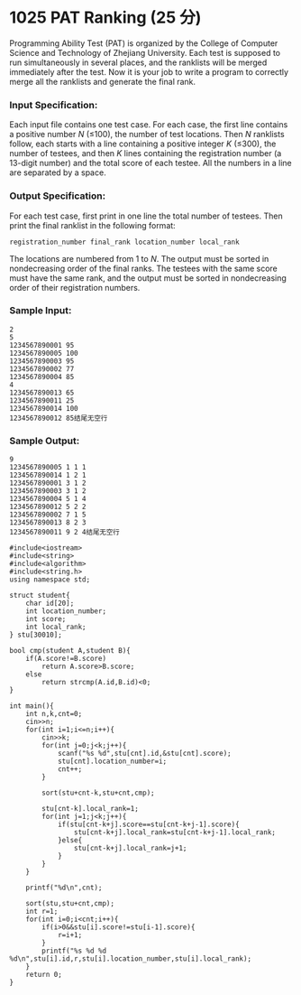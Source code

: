 # 1025 PAT Ranking (25 分)

Programming Ability Test (PAT) is organized by the College of Computer Science and Technology of Zhejiang University. Each test is supposed to run simultaneously in several places, and the ranklists will be merged immediately after the test. Now it is your job to write a program to correctly merge all the ranklists and generate the final rank.

### Input Specification:

Each input file contains one test case. For each case, the first line contains a positive number *N* (≤100), the number of test locations. Then *N* ranklists follow, each starts with a line containing a positive integer *K* (≤300), the number of testees, and then *K* lines containing the registration number (a 13-digit number) and the total score of each testee. All the numbers in a line are separated by a space.

### Output Specification:

For each test case, first print in one line the total number of testees. Then print the final ranklist in the following format:

```
registration_number final_rank location_number local_rank
```

The locations are numbered from 1 to *N*. The output must be sorted in nondecreasing order of the final ranks. The testees with the same score must have the same rank, and the output must be sorted in nondecreasing order of their registration numbers.

### Sample Input:

```in
2
5
1234567890001 95
1234567890005 100
1234567890003 95
1234567890002 77
1234567890004 85
4
1234567890013 65
1234567890011 25
1234567890014 100
1234567890012 85结尾无空行
```

### Sample Output:

```out
9
1234567890005 1 1 1
1234567890014 1 2 1
1234567890001 3 1 2
1234567890003 3 1 2
1234567890004 5 1 4
1234567890012 5 2 2
1234567890002 7 1 5
1234567890013 8 2 3
1234567890011 9 2 4结尾无空行
```

```
#include<iostream>
#include<string>
#include<algorithm>
#include<string.h>
using namespace std;

struct student{
    char id[20];
    int location_number;
    int score;
    int local_rank;
} stu[30010];

bool cmp(student A,student B){
    if(A.score!=B.score)
        return A.score>B.score;
    else
        return strcmp(A.id,B.id)<0;
}

int main(){
	int n,k,cnt=0;
	cin>>n;
	for(int i=1;i<=n;i++){
		cin>>k;
		for(int j=0;j<k;j++){
			scanf("%s %d",stu[cnt].id,&stu[cnt].score);
			stu[cnt].location_number=i;
			cnt++;
		}
		
		sort(stu+cnt-k,stu+cnt,cmp);
		
		stu[cnt-k].local_rank=1;
		for(int j=1;j<k;j++){
			if(stu[cnt-k+j].score==stu[cnt-k+j-1].score){
				stu[cnt-k+j].local_rank=stu[cnt-k+j-1].local_rank;
			}else{
				stu[cnt-k+j].local_rank=j+1;
			}
		}
	}
	
    printf("%d\n",cnt);
    
    sort(stu,stu+cnt,cmp);
    int r=1;
    for(int i=0;i<cnt;i++){
    	if(i>0&&stu[i].score!=stu[i-1].score){
    		r=i+1;
		}
        printf("%s %d %d %d\n",stu[i].id,r,stu[i].location_number,stu[i].local_rank);
    }
    return 0;
}
```

